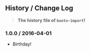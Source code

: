 ## History / Change Log
> **The history file of `bunto-import`!**

### 1.0.0 / 2016-04-01
  * Birthday!
